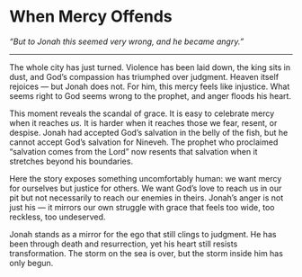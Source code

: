 # When Mercy Offends

*“But to Jonah this seemed very wrong, and he became angry.”*

---

The whole city has just turned. Violence has been laid down, the king sits in dust, and God’s compassion has triumphed over judgment. Heaven itself rejoices — but Jonah does not. For him, this mercy feels like injustice. What seems right to God seems wrong to the prophet, and anger floods his heart.

This moment reveals the scandal of grace. It is easy to celebrate mercy when it reaches *us.* It is harder when it reaches those we fear, resent, or despise. Jonah had accepted God’s salvation in the belly of the fish, but he cannot accept God’s salvation for Nineveh. The prophet who proclaimed “salvation comes from the Lord” now resents that salvation when it stretches beyond his boundaries.

Here the story exposes something uncomfortably human: we want mercy for ourselves but justice for others. We want God’s love to reach us in our pit but not necessarily to reach our enemies in theirs. Jonah’s anger is not just his — it mirrors our own struggle with grace that feels too wide, too reckless, too undeserved.

Jonah stands as a mirror for the ego that still clings to judgment. He has been through death and resurrection, yet his heart still resists transformation. The storm on the sea is over, but the storm inside him has only begun.

